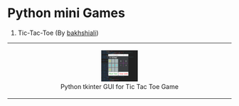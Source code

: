 Python mini Games
==================
1) Tic-Tac-Toe (By [bakhshiali](https://github.com/bakhshiali))   
 <table><tr><td style='text-align:center;'>
 <p align="center">
  <figure>
   <img src='./Tic-Toc-Toe/TicTacToe.png' alt="Python tkinter GUI for Tic Tac Toe Game" width=20% height=20%></img>
   <figcaption>Python tkinter GUI for Tic Tac Toe Game</figcaption>
 </figure>
</td></tr></table>
  

  



